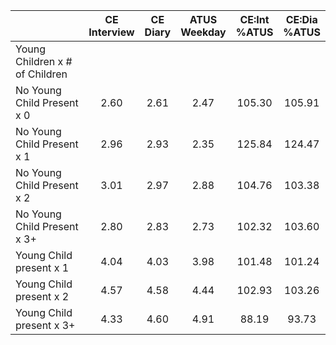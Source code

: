 
|                      | CE<br>Interview |  CE<br>Diary | ATUS<br>Weekday | CE:Int<br>%ATUS | CE:Dia<br>%ATUS |
| -------------------- | :----------: | :----------: | :----------: | :----------: | :----------: |
| Young Children x # of Children |              |              |              |              |              |
| No Young Child Present x 0 |         2.60 |         2.61 |         2.47 |       105.30 |       105.91 |
| No Young Child Present x 1 |         2.96 |         2.93 |         2.35 |       125.84 |       124.47 |
| No Young Child Present x 2 |         3.01 |         2.97 |         2.88 |       104.76 |       103.38 |
| No Young Child Present x 3+ |         2.80 |         2.83 |         2.73 |       102.32 |       103.60 |
| Young Child present x 1 |         4.04 |         4.03 |         3.98 |       101.48 |       101.24 |
| Young Child present x 2 |         4.57 |         4.58 |         4.44 |       102.93 |       103.26 |
| Young Child present x 3+ |         4.33 |         4.60 |         4.91 |        88.19 |        93.73 |

